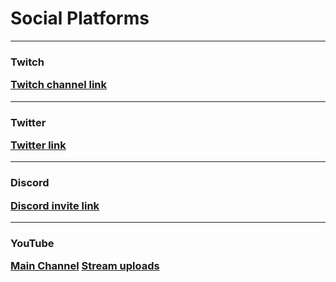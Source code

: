 # Social Platforms

---
<h3 class="twitch"/>Twitch

[Twitch channel link](https://www.twitch.tv/directiveathena) 

---
<h3 class="twitter"/>Twitter

[Twitter link](https://twitter.com/DirectiveAthena) 

---
<h3 class="discord"/>Discord

[Discord invite link](https://discord.gg/RJMHvtvBtp) 

---
<h3 class="youtube"/>YouTube

[Main Channel](https://www.youtube.com/channel/UCwVF37coCIRNyN6-FxQBD9A)
[Stream uploads](https://www.youtube.com/channel/UCp2NElyKkj-74K3O1oykdMg)

